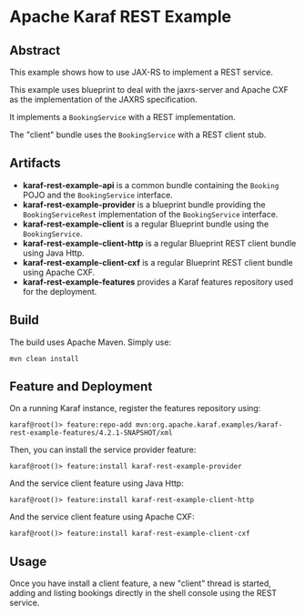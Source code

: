 # Apache Karaf REST Example

## Abstract

This example shows how to use JAX-RS to implement a REST service.

This example uses blueprint to deal with the jaxrs-server and Apache CXF as the implementation of the JAXRS specification.

It implements a `BookingService` with a REST implementation. 

The "client" bundle uses the `BookingService` with a REST client stub.

## Artifacts

* **karaf-rest-example-api** is a common bundle containing the `Booking` POJO and the `BookingService` interface.   
* **karaf-rest-example-provider** is a blueprint bundle providing the `BookingServiceRest` implementation of the `BookingService` interface.
* **karaf-rest-example-client** is a regular Blueprint bundle using the `BookingService`.
* **karaf-rest-example-client-http** is a regular Blueprint REST client bundle using Java Http.
* **karaf-rest-example-client-cxf** is a regular Blueprint REST client bundle using Apache CXF.
* **karaf-rest-example-features** provides a Karaf features repository used for the deployment.

## Build

The build uses Apache Maven. Simply use:

```
mvn clean install
```

## Feature and Deployment

On a running Karaf instance, register the features repository using:

```
karaf@root()> feature:repo-add mvn:org.apache.karaf.examples/karaf-rest-example-features/4.2.1-SNAPSHOT/xml
```

Then, you can install the service provider feature:

```
karaf@root()> feature:install karaf-rest-example-provider
```

And the service client feature using Java Http:

```
karaf@root()> feature:install karaf-rest-example-client-http
```

And the service client feature using Apache CXF:

```
karaf@root()> feature:install karaf-rest-example-client-cxf
```

## Usage

Once you have install a client feature, a new "client" thread is started, adding and listing bookings directly in the 
shell console using the REST service.